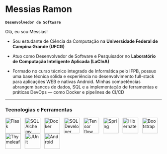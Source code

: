 # Messias Ramon

**`Desenvolvedor de Software`**

Olá, eu sou Messias! 

- Sou estudante de Ciência da Computação na **Universidade Federal de Campina Grande (UFCG)**

- Atuo como Desenvolvedor de Software e Pesquisador no **Laboratório de Computação Inteligente Aplicada (LaCInA)**

- Formado no curso técnico integrado de Informática pelo IFPB, possuo uma base técnica sólida e experiência no desenvolvimento full-stack para aplicações WEB e nativas Android. Minhas competências abrangem bancos de dados, SQL e a implementação de ferramentas e práticas DevOps — como Docker e pipelines de CI/CD



<p align="left">
    
---

### Tecnologias e Ferramentas

<img 
    align="left" 
    alt="Flask"
    title="Flask" 
    width="50px" 
    style="padding-right: 10px;" 
    src="https://cdn.jsdelivr.net/gh/devicons/devicon@latest/icons/flask/flask-original-wordmark.svg" 
/>
<img 
    align="left" 
    alt="SQLAlchemy"
    title="SQLAlchemy" 
    width="50px" 
    style="padding-right: 10px;" 
    src="https://cdn.jsdelivr.net/gh/devicons/devicon@latest/icons/sqlalchemy/sqlalchemy-original-wordmark.svg" 
/>
<img 
    align="left" 
    alt="Docker" 
    title="Docker"
    width="50px" 
    style="padding-right: 10px;" 
    src="https://cdn.jsdelivr.net/gh/devicons/devicon@latest/icons/docker/docker-original-wordmark.svg" 
/>
<img 
    align="left" 
    alt="SQL Developer" 
    title="SQL Developer"
    width="50px" 
    style="padding-right: 10px;" 
    src="https://cdn.jsdelivr.net/gh/devicons/devicon@latest/icons/sqldeveloper/sqldeveloper-original.svg" 
/>
<img 
    align="left" 
    alt="Tensor flow" 
    title="Tensor flow"
    width="50px" 
    style="padding-right: 10px;" 
    src="https://cdn.jsdelivr.net/gh/devicons/devicon@latest/icons/tensorflow/tensorflow-original.svg" 
/>
<img 
    align="left" 
    alt="Spring" 
    title="Spring"
    width="50px" 
    style="padding-right: 10px;" 
    src="https://cdn.jsdelivr.net/gh/devicons/devicon@latest/icons/spring/spring-original-wordmark.svg" 
/>
<img 
    align="left" 
    alt="Hibernate"
    title="Hibernate" 
    width="50px" 
    style="padding-right: 10px;" 
    src="https://cdn.jsdelivr.net/gh/devicons/devicon@latest/icons/hibernate/hibernate-original-wordmark.svg" 
/>
<img 
    align="left" 
    alt="Bootstrap"
    title="Bootstrap" 
    width="50px" 
    style="padding-right: 10px;" 
    src="https://cdn.jsdelivr.net/gh/devicons/devicon@latest/icons/bootstrap/bootstrap-original.svg" 
/>
<img 
    align="left" 
    alt="Thymeleaf" 
    title="Thymeleaf"
    width="50px" 
    style="padding-right: 10px;" 
    src="https://cdn.jsdelivr.net/gh/devicons/devicon@latest/icons/thymeleaf/thymeleaf-original-wordmark.svg" 
/>
<img 
    align="left" 
    alt="JUnit" 
    title="JUnit"
    width="50px" 
    style="padding-right: 10px;" 
    src="https://cdn.jsdelivr.net/gh/devicons/devicon@latest/icons/junit/junit-original-wordmark.svg" 
/>
<img 
    align="left" 
    alt="Android" 
    title="Android"
    width="50px" 
    style="padding-right: 10px;" 
    src="https://cdn.jsdelivr.net/gh/devicons/devicon@latest/icons/androidstudio/androidstudio-original.svg" 
/>

<br/>
<br/>

</p>
